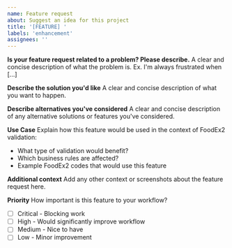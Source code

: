 ```yaml
---
name: Feature request
about: Suggest an idea for this project
title: '[FEATURE] '
labels: 'enhancement'
assignees: ''
---
```


**Is your feature request related to a problem? Please describe.**
A clear and concise description of what the problem is. Ex. I'm always frustrated when [...]

**Describe the solution you'd like**
A clear and concise description of what you want to happen.

**Describe alternatives you've considered**
A clear and concise description of any alternative solutions or features you've considered.

**Use Case**
Explain how this feature would be used in the context of FoodEx2 validation:
- What type of validation would benefit?
- Which business rules are affected?
- Example FoodEx2 codes that would use this feature

**Additional context**
Add any other context or screenshots about the feature request here.

**Priority**
How important is this feature to your workflow?
- [ ] Critical - Blocking work
- [ ] High - Would significantly improve workflow
- [ ] Medium - Nice to have
- [ ] Low - Minor improvement